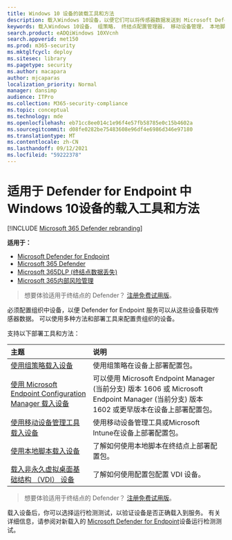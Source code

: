 ```yaml
---
title: Windows 10 设备的装载工具和方法
description: 载入Windows 10设备，以便它们可以将传感器数据发送到 Microsoft Defender for Endpoint 传感器
keywords: 载入Windows 10设备， 组策略， 终结点配置管理器， 移动设备管理， 本地脚本， gp， sccm， mdm， intune
search.product: eADQiWindows 10XVcnh
search.appverid: met150
ms.prod: m365-security
ms.mktglfcycl: deploy
ms.sitesec: library
ms.pagetype: security
ms.author: macapara
author: mjcaparas
localization_priority: Normal
manager: dansimp
audience: ITPro
ms.collection: M365-security-compliance
ms.topic: conceptual
ms.technology: mde
ms.openlocfilehash: eb71cc8ee014c1e96f4e57fb58785e0c15b4602a
ms.sourcegitcommit: d08fe0282be75483608e96df4e6986d346e97180
ms.translationtype: MT
ms.contentlocale: zh-CN
ms.lasthandoff: 09/12/2021
ms.locfileid: "59222378"
---
```

# <a name="onboarding-tools-and-methods-for-windows-10-devices-in-defender-for-endpoint"></a>适用于 Defender for Endpoint 中 Windows 10设备的载入工具和方法

[!INCLUDE [Microsoft 365 Defender rebranding](../../includes/microsoft-defender.md)]

**适用于：**
- [Microsoft Defender for Endpoint](https://go.microsoft.com/fwlink/p/?linkid=2154037)
- [Microsoft 365 Defender](https://go.microsoft.com/fwlink/?linkid=2118804)
- [Microsoft 365DLP (终结点数据丢失) ](/microsoft-365/compliance/endpoint-dlp-learn-about)
- [Microsoft 365内部风险管理](/microsoft-365/compliance/insider-risk-management)

> 想要体验适用于终结点的 Defender？ [注册免费试用版](https://signup.microsoft.com/create-account/signup?products=7f379fee-c4f9-4278-b0a1-e4c8c2fcdf7e&ru=https://aka.ms/MDEp2OpenTrial?ocid=docs-wdatp-assignaccess-abovefoldlink)。

必须配置组织中设备，以便 Defender for Endpoint 服务可以从这些设备获取传感器数据。 可以使用多种方法和部署工具来配置贵组织的设备。

支持以下部署工具和方法：


主题|说明
:---|:---
[使用组策略载入设备](configure-endpoints-gp.md)|使用组策略在设备上部署配置包。
[使用 Microsoft Endpoint Configuration Manager 载入设备](configure-endpoints-sccm.md)|可以使用 Microsoft Endpoint Manager (当前分支) 版本 1606 或 Microsoft Endpoint Manager (当前分支) 版本 1602 或更早版本在设备上部署配置包。
[使用移动设备管理工具载入设备](configure-endpoints-mdm.md)|使用移动设备管理工具或Microsoft Intune在设备上部署配置包。
[使用本地脚本载入设备](configure-endpoints-script.md)|了解如何使用本地脚本在终结点上部署配置包。
[载入非永久虚拟桌面基础结构 （VDI） 设备](configure-endpoints-vdi.md)|了解如何使用配置包配置 VDI 设备。

> 想要体验适用于终结点的 Defender？ [注册免费试用版](https://signup.microsoft.com/create-account/signup?products=7f379fee-c4f9-4278-b0a1-e4c8c2fcdf7e&ru=https://aka.ms/MDEp2OpenTrial?ocid=docs-wdatp-configureendpoints-belowfoldlink)。


载入设备后，你可以选择运行检测测试，以验证设备是否正确载入到服务。 有关详细信息，请参阅对新载入的 [Microsoft Defender for Endpoint](run-detection-test.md)设备运行检测测试。